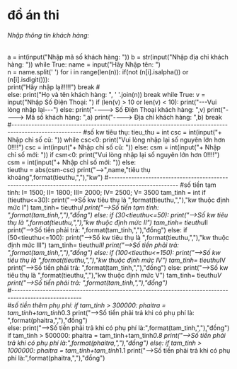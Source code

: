 # đồ án thi

###### Nhập thông tin khách hàng:
a = int(input("Nhập mã số khách hàng: "))
b = str(input("Nhập địa chỉ khách hàng: "))
while True:
    name = input("Hãy Nhập tên: ")  
    n = name.split(' ') 
    for i in range(len(n)): 
        if(not (n[i].isalpha()) or (n[i].isdigit())):  
            print("Hãy nhập lại!!!!!") 
            break #  
    else: 
        print("Họ và tên khách  hàng: ", ' '.join(n)) 
        break
while True:
    v = input("Nhập Số Điện Thoại: ") 
    if (len(v) > 10 or len(v) < 10):
        print("---Vui lòng nhập lại---")
    else:
        print("----> Số Điện Thoại khách hàng: ",v) 
        print("----> Mã số khách hàng: ",a)
        print("----> Địa chỉ khách hàng: ",b)
        break 
#------------------------------------------------------------------------------------------------------
#số kw tiêu thụ:
tieu_thu = int
csc = int(input("+ Nhập chỉ số cũ: "))
while csc<0:
    print("Vui lòng nhập lại số nguyên lớn hơn 0!!!!")
    csc = int(input("+ Nhập chỉ số cũ: "))
else:
    csm = int(input("+ Nhập chỉ số mới: "))
    if csm<0:
        print("Vui lòng nhập lại số nguyên lớn hơn 0!!!!")  
        csm = int(input("+ Nhập chỉ số mới: "))
    else:    
        tieuthu = abs(csm-csc)
        print("-->",name,"tiêu thụ khoảng",format(tieuthu,","),"kw")
#------------------------------------------------------------------------------------------------------
#số tiền tạm tính:
I= 1500; II= 1800; III= 2000; IV= 2500; V= 3500
tam_tinh = int
if (tieuthu<=30):
    print("-->Số kw tiêu thụ là ",format(tieuthu,","),"kw thuộc định mức I")
    tam_tinh= tieuthu*I
    print("-->Số tiền tạm tính: ",format(tam_tinh,","),"đồng")
else:
    if (30<tieuthu<=50):
        print("-->Số kw tiêu thụ là ",format(tieuthu,","),"kw thuộc định mức II")
        tam_tinh= tieuthu*II
        print("-->Số tiền phải trả: ",format(tam_tinh,","),"đồng")
    else:
        if (50<tieuthu<=100):
            print("-->Số kw tiêu thụ là ",format(tieuthu,","),"kw thuộc định mức III")
            tam_tinh= tieuthu*III
            print("-->Số tiền phải trả: ",format(tam_tinh,","),"đồng")
        else:
            if (100<tieuthu<=150):
                print("-->Số kw tiêu thụ là ",format(tieuthu,","),"kw thuộc định mức IV")
                tam_tinh= tieuthu*IV
                print("-->Số tiền phải trả: ",format(tam_tinh,","),"đồng")
            else:
                print("-->Số kw tiêu thụ là ",format(tieuthu,","),"kw thuộc định mức V")
                tam_tinh= tieuthu*V
                print("-->Số tiền phải trả: ",format(tam_tinh,","),"đồng")                                                             
#------------------------------------------------------------------------------------------------------                                
#số tiền thêm phụ phí:
if tam_tinh > 300000:
    phaitra = tam_tinh+tam_tinh*0.3
    print("-->Số tiền phải trả khi có phụ phí là: ",format(phaitra,","),"đồng")  
else:
    print("-->Số tiền phải trả khi có phụ phí là:",format(tam_tinh,","),"đồng")
    if tam_tinh > 500000:
        phaitra = tam_tinh+tam_tinh*0.8
        print("-->Số tiền phải trả khi có phụ phí là:",format(phaitra,","),"đồng")
    else:
        if tam_tinh > 1000000:
            phaitra = tam_tinh+tam_tinh*1.1
            print("-->Số tiền phải trả khi có phụ phí là:",format(phaitra,","),"đồng")   
